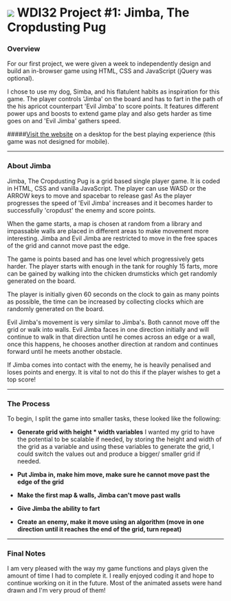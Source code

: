 # ![](https://ga-dash.s3.amazonaws.com/production/assets/logo-9f88ae6c9c3871690e33280fcf557f33.png) WDI32 Project #1: Jimba, The Cropdusting Pug

### Overview

For our first project, we were given a week to independently design and build an in-browser game using HTML, CSS and JavaScript (jQuery was optional).

I chose to use my dog, Simba, and his flatulent habits as inspiration for this game. The player controls 'Jimba' on the board and has to fart in the path of the his apricot counterpart 'Evil Jimba' to score points. It features different power ups and boosts to extend game play and also gets harder as time goes on and 'Evil Jimba' gathers speed.

#####[Visit the website](https://peaceful-sands-40579.herokuapp.com/) on a desktop for the best playing experience (this game was not designed for mobile).

---

### About Jimba

Jimba, The Cropdusting Pug is a grid based single player game. It is coded in HTML, CSS and vanilla JavaScript. The player can use WASD or the ARROW keys to move and spacebar to release gas! As the player progresses the speed of 'Evil Jimba' increases and it becomes harder to successfully 'cropdust' the enemy and score points.

When the game starts, a map is chosen at random from a library and impassable walls are placed in different areas to make movement more interesting. Jimba and Evil Jimba are restricted to move in the free spaces of the grid and cannot move past the edge.

The game is points based and has one level which progressively gets harder. The player starts with enough in the tank for roughly 15 farts, more can be gained by walking into the chicken drumsticks which get randomly generated on the board.

The player is initially given 60 seconds on the clock to gain as many points as possible, the time can be increased by collecting clocks which are randomly generated on the board.

Evil Jimba's movement is very similar to Jimba's. Both cannot move off the grid or walk into walls. Evil Jimba faces in one direction initially and will continue to walk in that direction until he comes across an edge or a wall, once this happens, he chooses another direction at random and continues forward until he meets another obstacle.

If Jimba comes into contact with the enemy, he is heavily penalised and loses points and energy. It is vital to not do this if the player wishes to get a top score!

---

### The Process

To begin, I split the game into smaller tasks, these looked like the following:

* **Generate grid with height * width variables**
I wanted my grid to have the potential to be scalable if needed, by storing the height and width of the grid as a variable and using these variables to generate the grid, I could switch the values out and produce a bigger/ smaller grid if needed.

* **Put Jimba in, make him move, make sure he cannot move past the edge of the grid**

* **Make the first map & walls, Jimba can't move past walls**

* **Give Jimba the ability to fart**

* **Create an enemy, make it move using an algorithm (move in one direction until it reaches the end of the grid, turn repeat)**

---

### Final Notes

I am very pleased with the way my game functions and plays given the amount of time I had to complete it. I really enjoyed coding it and hope to continue working on it in the future. Most of the animated assets were hand drawn and I'm very proud of them!
